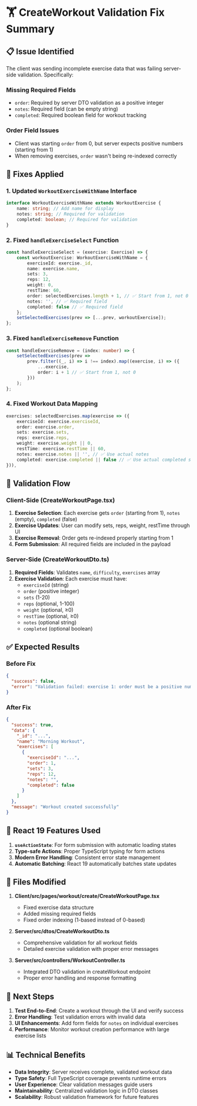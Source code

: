 # 🏋️ CreateWorkout Validation Fix Summary

## 📋 Issue Identified

The client was sending incomplete exercise data that was failing server-side validation. Specifically:

### Missing Required Fields
- `order`: Required by server DTO validation as a positive integer
- `notes`: Required field (can be empty string)
- `completed`: Required boolean field for workout tracking

### Order Field Issues
- Client was starting `order` from 0, but server expects positive numbers (starting from 1)
- When removing exercises, `order` wasn't being re-indexed correctly

## 🔧 Fixes Applied

### 1. Updated `WorkoutExerciseWithName` Interface
```typescript
interface WorkoutExerciseWithName extends WorkoutExercise {
    name: string; // Add name for display
    notes: string; // Required for validation
    completed: boolean; // Required for validation
}
```

### 2. Fixed `handleExerciseSelect` Function
```typescript
const handleExerciseSelect = (exercise: Exercise) => {
    const workoutExercise: WorkoutExerciseWithName = {
        exerciseId: exercise._id,
        name: exercise.name,
        sets: 3,
        reps: 12,
        weight: 0,
        restTime: 60,
        order: selectedExercises.length + 1, // ✅ Start from 1, not 0
        notes: '', // ✅ Required field
        completed: false // ✅ Required field
    };
    setSelectedExercises(prev => [...prev, workoutExercise]);
};
```

### 3. Fixed `handleExerciseRemove` Function
```typescript
const handleExerciseRemove = (index: number) => {
    setSelectedExercises(prev =>
        prev.filter((_, i) => i !== index).map((exercise, i) => ({
            ...exercise,
            order: i + 1 // ✅ Start from 1, not 0
        }))
    );
};
```

### 4. Fixed Workout Data Mapping
```typescript
exercises: selectedExercises.map(exercise => ({
    exerciseId: exercise.exerciseId,
    order: exercise.order,
    sets: exercise.sets,
    reps: exercise.reps,
    weight: exercise.weight || 0,
    restTime: exercise.restTime || 60,
    notes: exercise.notes || '', // ✅ Use actual notes
    completed: exercise.completed || false // ✅ Use actual completed status
})),
```

## 🎯 Validation Flow

### Client-Side (CreateWorkoutPage.tsx)
1. **Exercise Selection**: Each exercise gets `order` (starting from 1), `notes` (empty), `completed` (false)
2. **Exercise Updates**: User can modify sets, reps, weight, restTime through UI
3. **Exercise Removal**: Order gets re-indexed properly starting from 1
4. **Form Submission**: All required fields are included in the payload

### Server-Side (CreateWorkoutDto.ts)
1. **Required Fields**: Validates `name`, `difficulty`, `exercises` array
2. **Exercise Validation**: Each exercise must have:
   - `exerciseId` (string)
   - `order` (positive integer)
   - `sets` (1-20)
   - `reps` (optional, 1-100)
   - `weight` (optional, ≥0)
   - `restTime` (optional, ≥0)
   - `notes` (optional string)
   - `completed` (optional boolean)

## ✅ Expected Results

### Before Fix
```json
{
  "success": false,
  "error": "Validation failed: exercise 1: order must be a positive number"
}
```

### After Fix
```json
{
  "success": true,
  "data": {
    "_id": "...",
    "name": "Morning Workout",
    "exercises": [
      {
        "exerciseId": "...",
        "order": 1,
        "sets": 3,
        "reps": 12,
        "notes": "",
        "completed": false
      }
    ]
  },
  "message": "Workout created successfully"
}
```

## 🚀 React 19 Features Used

1. **`useActionState`**: For form submission with automatic loading states
2. **Type-safe Actions**: Proper TypeScript typing for form actions
3. **Modern Error Handling**: Consistent error state management
4. **Automatic Batching**: React 19 automatically batches state updates

## 📝 Files Modified

1. **Client/src/pages/workout/create/CreateWorkoutPage.tsx**
   - Fixed exercise data structure
   - Added missing required fields
   - Fixed order indexing (1-based instead of 0-based)

2. **Server/src/dtos/CreateWorkoutDto.ts**
   - Comprehensive validation for all workout fields
   - Detailed exercise validation with proper error messages

3. **Server/src/controllers/WorkoutController.ts**
   - Integrated DTO validation in createWorkout endpoint
   - Proper error handling and response formatting

## 🎯 Next Steps

1. **Test End-to-End**: Create a workout through the UI and verify success
2. **Error Handling**: Test validation errors with invalid data
3. **UI Enhancements**: Add form fields for `notes` on individual exercises
4. **Performance**: Monitor workout creation performance with large exercise lists

## 📊 Technical Benefits

- **Data Integrity**: Server receives complete, validated workout data
- **Type Safety**: Full TypeScript coverage prevents runtime errors
- **User Experience**: Clear validation messages guide users
- **Maintainability**: Centralized validation logic in DTO classes
- **Scalability**: Robust validation framework for future features
